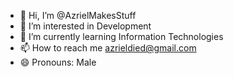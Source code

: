 - 👋 Hi, I’m @AzrielMakesStuff
- 👀 I’m interested in Development
- 🌱 I’m currently learning Information Technologies
- 📫 How to reach me azrieldied@gmail.com
- 😄 Pronouns: Male
